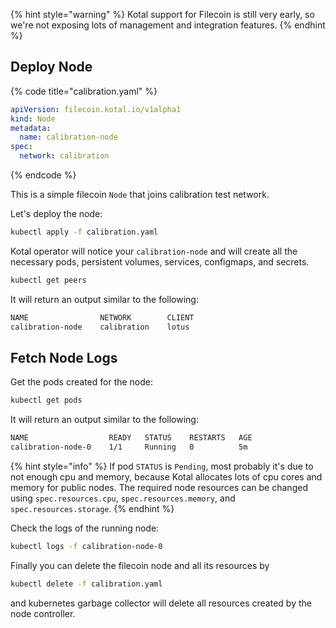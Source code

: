 {% hint style="warning" %}
Kotal support for Filecoin is still very early, so we're not exposing lots of management and integration features.
{% endhint %}

## Deploy Node

{% code title="calibration.yaml" %}
```yaml
apiVersion: filecoin.kotal.io/v1alpha1
kind: Node
metadata:
  name: calibration-node
spec:
  network: calibration
```
{% endcode %}

This is a simple filecoin `Node` that joins calibration test network.

Let's deploy the node:

```bash
kubectl apply -f calibration.yaml
```

Kotal operator will notice your `calibration-node` and will create all the necessary pods, persistent volumes, services, configmaps, and secrets.

```bash
kubectl get peers
```

It will return an output similar to the following:

```bash
NAME                NETWORK        CLIENT
calibration-node    calibration    lotus
```

## Fetch Node Logs

Get the pods created for the node:

```bash
kubectl get pods
```

It will return an output similar to the following:

```bash
NAME                  READY   STATUS    RESTARTS   AGE
calibration-node-0    1/1     Running   0          5m
```

{% hint style="info" %}
If pod `STATUS` is `Pending`, most probably it's due to not enough cpu and memory, because Kotal allocates lots of cpu cores and memory for public nodes. The required node resources can be changed using `spec.resources.cpu`, `spec.resources.memory`, and `spec.resources.storage`.
{% endhint %}

Check the logs of the running node:

```bash
kubectl logs -f calibration-node-0
```

Finally you can delete the filecoin node and all its resources by

```bash
kubectl delete -f calibration.yaml
```

and kubernetes garbage collector will delete all resources created by the node controller.
